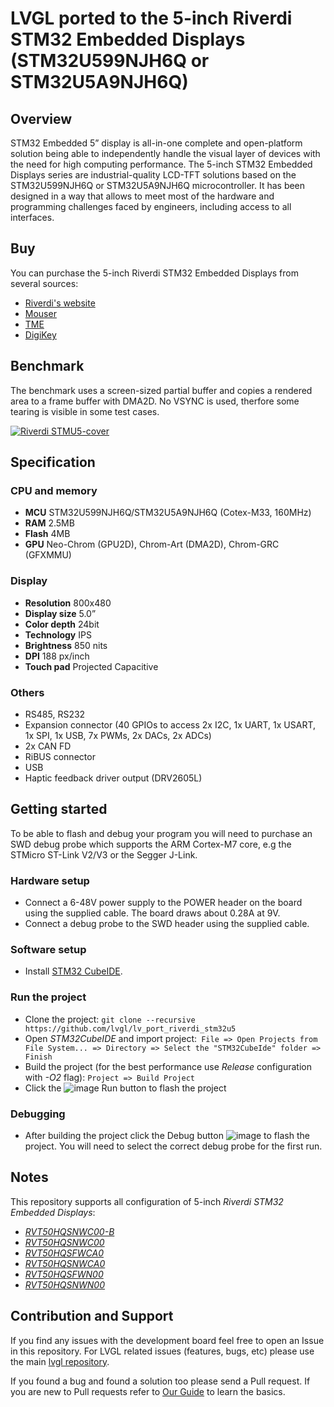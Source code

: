 # LVGL ported to the 5-inch Riverdi STM32 Embedded Displays (STM32U599NJH6Q or STM32U5A9NJH6Q)

## Overview

STM32 Embedded 5” display is all-in-one complete and open-platform solution being able to independently handle the visual layer of devices with the need for high computing performance. The 5-inch STM32 Embedded Displays series are industrial-quality LCD-TFT solutions based on the STM32U599NJH6Q or STM32U5A9NJH6Q microcontroller. It has been designed in a way that allows to meet most of the hardware and programming challenges faced by engineers, including access to all interfaces.

## Buy

You can purchase the 5-inch Riverdi STM32 Embedded Displays from several sources:

- [Riverdi's website](https://riverdi.com/product/5-inch-lcd-display-capacitive-touch-panel-optical-bonding-uxtouch-stm32u5-rvt50hqsnwc00-b)
- [Mouser](https://www2.mouser.com/ProductDetail/Riverdi/RVT50HQSNWC00-B?qs=17ckDYBRdekaIIA5WqJAmw%3D%3D)
- [TME](https://www.tme.com/us/en-us/details/sm-rvt50hqsnwc00-b/intelligent-displays-modules/riverdi/) 
- [DigiKey](https://www.digikey.com/en/products/detail/riverdi/SM-RVT50HQSNWC00-B/22077604?s=N4IgTCBcDaIEoDUAqBWADACQIoGUByA6gMJpoC0AQiALoC%2BQA)

## Benchmark

The benchmark uses a screen-sized partial buffer and copies a rendered area to a frame buffer with DMA2D. No VSYNC is used, therfore some tearing is visible in some test cases. 

[![Riverdi STMU5-cover](https://github.com/lvgl/lv_port_riverdi_stm32u5/assets/7599318/589b9270-430e-426a-a2a8-185d9463e849)
](https://www.youtube.com/watch?v=aeDuthE5aA4)

## Specification

### CPU and memory

- **MCU** STM32U599NJH6Q/STM32U5A9NJH6Q (Cotex-M33, 160MHz)
- **RAM** 2.5MB
- **Flash** 4MB
- **GPU** Neo-Chrom (GPU2D), Chrom-Art (DMA2D), Chrom-GRC (GFXMMU)

### Display

- **Resolution** 800x480
- **Display size** 5.0”
- **Color depth** 24bit
- **Technology** IPS
- **Brightness** 850 nits
- **DPI** 188 px/inch
- **Touch pad** Projected Capacitive

### Others

- RS485, RS232
- Expansion connector (40 GPIOs to access 2x I2C, 1x UART, 1x USART, 1x SPI, 1x USB, 7x PWMs, 2x DACs, 2x ADCs)
- 2x CAN FD
- RiBUS connector
- USB
- Haptic feedback driver output (DRV2605L)

## Getting started
To be able to flash and debug your program you will need to purchase an SWD debug probe which supports the ARM Cortex-M7 core, e.g the STMicro ST-Link V2/V3 or the Segger J-Link.

### Hardware setup
- Connect a 6-48V power supply to the POWER header on the board using the supplied cable. The board draws about 0.28A at 9V.
- Connect a debug probe to the SWD header using the supplied cable.
  
### Software setup
- Install [STM32 CubeIDE](https://www.st.com/en/development-tools/stm32cubeide.html).

### Run the project
- Clone the project: `git clone --recursive https://github.com/lvgl/lv_port_riverdi_stm32u5`
- Open *STM32CubeIDE* and import project:` File => Open Projects from File System... => Directory => Select the "STM32CubeIde" folder => Finish`
- Build the project (for the best performance use *Release* configuration with *-O2* flag): `Project => Build Project`
- Click the ![image](https://github.com/lvgl/lv_port_riverdi_70-stm32h7/assets/7599318/ad1ba904-f917-4e0c-97b3-1c1ca12cf185) Run button to flash the project
    
### Debugging
- After building the project click the Debug button ![image](https://github.com/lvgl/lv_port_riverdi_70-stm32h7/assets/7599318/369e95fb-dbfb-44d8-9250-0a5f3f8bfc60) to flash the project. You will need to select the correct debug probe for the first run.

## Notes

This repository supports all configuration of 5-inch *Riverdi STM32 Embedded Displays*:

* [*RVT50HQSNWC00-B*](https://riverdi.com/product/5-inch-lcd-display-capacitive-touch-panel-optical-bonding-uxtouch-stm32u5-rvt50hqsnwc00-b)
* [*RVT50HQSNWC00*](https://riverdi.com/product/5-inch-lcd-display-capacitive-touch-panel-air-bonding-uxtouch-stm32u5-rvt50hqsnwc00)
* [*RVT50HQSFWCA0*](https://riverdi.com/product/5-inch-lcd-display-capacitive-touch-panel-air-bonding-atouch-frame-stm32u5-rvt50hqsfwca0)
* [*RVT50HQSNWCA0*](https://riverdi.com/product/5-inch-lcd-display-capacitive-touch-panel-air-bonding-atouch-stm32u5-rvt50hqsnwca0)
* [*RVT50HQSFWN00*](https://riverdi.com/product/5-inch-lcd-display-stm32u5-frame-rvt50hqsfwn00)
* [*RVT50HQSNWN00*](https://riverdi.com/product/5-inch-lcd-display-stm32u5-rvt50hqsnwn00)

## Contribution and Support

If you find any issues with the development board feel free to open an Issue in this repository. For LVGL related issues (features, bugs, etc) please use the main [lvgl repository](https://github.com/lvgl/lvgl).

If you found a bug and found a solution too please send a Pull request. If you are new to Pull requests refer to [Our Guide](https://docs.lvgl.io/master/CONTRIBUTING.html#pull-request) to learn the basics.
